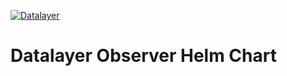 [![Datalayer](https://assets.datalayer.tech/datalayer-25.svg)](https://datalayer.io)

# Datalayer Observer Helm Chart
